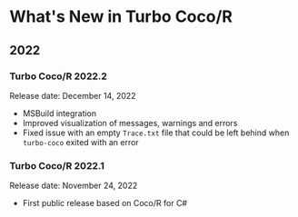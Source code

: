 # What's New in Turbo Coco/R

## 2022

### Turbo Coco/R 2022.2

Release date: December 14, 2022

- MSBuild integration
- Improved visualization of messages, warnings and errors
- Fixed issue with an empty `Trace.txt` file that could be left behind when `turbo-coco` exited with an error

### Turbo Coco/R 2022.1

Release date: November 24, 2022

- First public release based on Coco/R for C#
